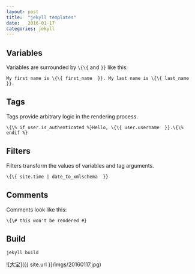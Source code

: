 ```yaml
---
layout: post
title:  "jekyll templates"
date:   2016-01-17
categories: jekyll
---
```


Variables
---------

Variables are surrounded by `\{\{` and `}}` like this:

    My first name is \{\{ first_name  }}. My last name is \{\{ last_name  }}.

Tags
----

Tags provide arbitrary logic in the rendering process.

    \{\% if user.is_authenticated %}Hello, \{\{ user.username  }}.\{\% endif %}

Filters
-------

Filters transform the values of variables and tag arguments.

    \{\{ site.time | date_to_xmlschema  }}

Comments
--------

Comments look like this:

    \{\# this won't be rendered #}

Build
-----

    jekyll build

![大宝]({{ site.url }}/imgs/20160117.jpg)

